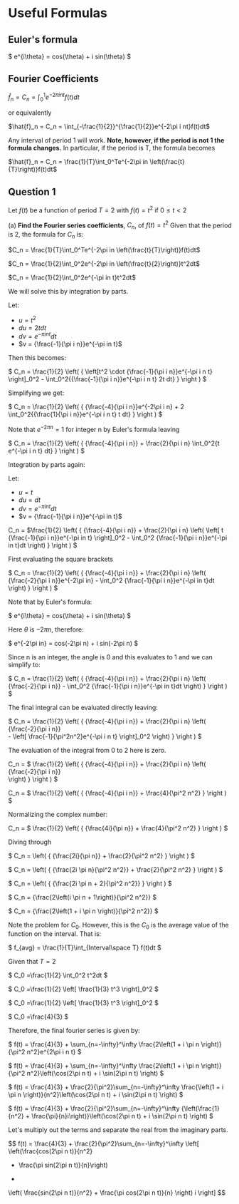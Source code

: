 # Useful Formulas #

## Euler's formula ##

$
e^{i\theta} = cos(\theta) + i sin(\theta)
$

## Fourier Coefficients ##

$\hat{f}_n = C_n = \int_0^1e^{-2\pi i nt}f(t)dt$

or equivalently

$\hat{f}_n = C_n = \int_{-\frac{1}{2}}^{\frac{1}{2}}e^{-2\pi i nt}f(t)dt$

Any interval of period 1 will work.  **Note, however, if the period is not 1 the formula changes.**
In particular, if the period is T, the formula becomes

$\hat{f}_n = C_n = \frac{1}{T}\int_0^Te^{-2\pi in \left(\frac{t}{T}\right)}f(t)dt$


## Question 1 ##
Let $f(t)$ be a function of period $T = 2$ with $f(t) = t^2$
if $0 ≤ t < 2$

(a) **Find the Fourier series coefficients**, $C_n$, of $f(t)=t^2$ 
Given that the period is 2, the formula for $C_n$ is:

$C_n = \frac{1}{T}\int_0^Te^{-2\pi in \left(\frac{t}{T}\right)}f(t)dt$

$C_n = \frac{1}{2}\int_0^2e^{-2\pi in \left(\frac{t}{2}\right)}t^2dt$

$C_n = \frac{1}{2}\int_0^2e^{-\pi in t}t^2dt$

We will solve this by integration by parts.

Let:
 - $u = t^2$
 - $du = 2tdt$
 - $dv = e^{-\pi in t}dt$
 - $v = {\frac{-1}{\pi i n}}e^{-\pi in t}$

Then this becomes:

$
C_n = \frac{1}{2} \left( {
\left[t^2 \cdot {\frac{-1}{\pi i n}}e^{-\pi i n t} \right]_0^2 - 
\int_0^2{{\frac{-1}{\pi i n}}e^{-\pi i n t} 2t dt}
}
\right )
$

Simplifying we get:

$ C_n = \frac{1}{2} \left( {
{\frac{-4}{\pi i n}}e^{-2\pi i n}  + 2 
\int_0^2{{\frac{1}{\pi i n}}e^{-\pi i n t} t dt}
}
\right )
$

Note that $e^{-2\pi n} = 1$ for integer n by Euler's formula leaving

$
C_n = \frac{1}{2} \left( {
{\frac{-4}{\pi i n}} + \frac{2}{\pi i n} 
\int_0^2{t e^{-\pi i n t} dt}
}
\right )
$

Integration by parts again:

Let:
 - $u = t$
 - $du = dt$
 - $dv = e^{-\pi in t}dt$
 - $v = {\frac{-1}{\pi i n}}e^{-\pi in t}$

C_n = $\frac{1}{2} \left( {
{\frac{-4}{\pi i n}} + \frac{2}{\pi i n} 
\left(
    \left[
        t
        {\frac{-1}{\pi i n}}e^{-\pi in t}
        \right]_0^2 
    - \int_0^2 {\frac{-1}{\pi i n}}e^{-\pi in t}dt
\right)
}
\right )
$

First evaluating the square brackets

$
C_n = \frac{1}{2} \left( {
{\frac{-4}{\pi i n}} + \frac{2}{\pi i n} 
\left(
    {\frac{-2}{\pi i n}}e^{-2\pi in}
    - \int_0^2 {\frac{-1}{\pi i n}}e^{-\pi in t}dt
\right)
}
\right )
$

Note that by Euler's formula:

$
e^{i\theta} = cos(\theta) + i sin(\theta)
$

Here $\theta$ is $-2\pi n$, therefore:

$
e^{-2\pi in} = cos(-2\pi n) + i sin(-2\pi n)
$

Since n is an integer, the angle is 0 and this evaluates to 1 and we can simplify to:

$
C_n = \frac{1}{2} \left( {
{\frac{-4}{\pi i n}} + \frac{2}{\pi i n} 
\left(
    {\frac{-2}{\pi i n}}
    - 
    \int_0^2 {\frac{-1}{\pi i n}}e^{-\pi in t}dt
\right)
}
\right )
$

The final integral can be evaluated directly leaving:

$
C_n = \frac{1}{2} \left( {
{\frac{-4}{\pi i n}} + \frac{2}{\pi i n} 
\left(
    {\frac{-2}{\pi i n}}       
    - 
    \left[
        \frac{-1}{\pi^2n^2}e^{-\pi i n t}
    \right]_0^2
\right)
}
\right )
$

The evaluation of the integral from 0 to 2 here is zero.

C_n = $
\frac{1}{2} \left( {
{\frac{-4}{\pi i n}} + \frac{2}{\pi i n} 
\left(
    {\frac{-2}{\pi i n}}       
\right)
}
\right )
$

C_n = $
\frac{1}{2} \left( {
{\frac{-4}{\pi i n}} + \frac{4}{\pi^2 n^2} 
}
\right )
$

Normalizing the complex number:

C_n = $
\frac{1}{2} \left( {
{\frac{4i}{\pi n}} + \frac{4}{\pi^2 n^2} 
}
\right )
$

Diving through

$
C_n = \left( {
{\frac{2i}{\pi n}} + \frac{2}{\pi^2 n^2} 
}
\right )
$

$
C_n = \left( {
{\frac{2i \pi n}{\pi^2 n^2}} + \frac{2}{\pi^2 n^2} 
}
\right )
$

$
C_n = \left( {
{\frac{2i \pi n + 2}{\pi^2 n^2}} 
}
\right )
$

$
C_n = {\frac{2\left(i \pi n + 1\right)}{\pi^2 n^2}} 
$

$
C_n = {\frac{2\left(1 + i \pi n \right)}{\pi^2 n^2}} 
$

Note the problem for $C_0$.  However, this is the $C_0$ is the average value of the function on the interval.  That is:

$
f_{avg} = \frac{1}{T}\int_{Interval\space T} f(t)dt
$

Given that $T = 2$

$
C_0  =\frac{1}{2} \int_0^2 t^2dt
$

$
C_0  =\frac{1}{2} 
\left[
    \frac{1}{3} t^3
\right]_0^2
$

$
C_0  =\frac{1}{2} 
\left[
    \frac{1}{3} t^3
\right]_0^2
$

$
C_0  =\frac{4}{3}
$

Therefore, the final fourier series is given by:

$
f(t) = \frac{4}{3} + \sum_{n=-\infty}^\infty
\frac{2\left(1 + i \pi n \right)}{\pi^2 n^2}e^{2\pi i n t}
$

$
f(t) = \frac{4}{3} + \sum_{n=-\infty}^\infty
\frac{2\left(1 + i \pi n \right)}{\pi^2 n^2}\left(\cos(2\pi n t) + i \sin(2\pi n t) \right)
$

$
f(t) = \frac{4}{3} + \frac{2}{\pi^2}\sum_{n=-\infty}^\infty
\frac{\left(1 + i \pi n \right)}{n^2}\left(\cos(2\pi n t) + i \sin(2\pi n t) \right)
$

$
f(t) = \frac{4}{3} + \frac{2}{\pi^2}\sum_{n=-\infty}^\infty
{\left(\frac{1}{n^2} + \frac{\pi}{n}i\right)}\left(\cos(2\pi n t) + i \sin(2\pi n t) \right)
$

Let's multiply out the terms and separate the real from the imaginary parts.

$$
f(t) = \frac{4}{3} + \frac{2}{\pi^2}\sum_{n=-\infty}^\infty
\left[
\left(\frac{cos(2\pi n t)}{n^2}
- \frac{\pi sin(2\pi n t)}{n}\right)
+
\left(
\frac{sin(2\pi n t)}{n^2}
+
\frac{\pi cos(2\pi n t)}{n}
\right)
i
\right]
$$

